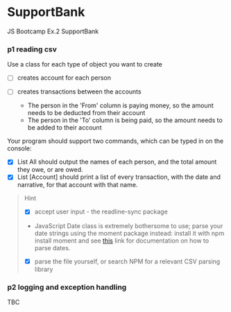 # SupportBank
JS Bootcamp Ex.2 SupportBank


### p1 reading csv

Use a class for each type of object you want to create

- [ ] creates account for each person

- [ ] creates transactions between the accounts
    - The person in the 'From' column is paying money, so the amount needs to be deducted from their account
    - The person in the 'To' column is being paid, so the amount needs to be added to their account
    
Your program should support two commands, which can be typed in on the console:

  - [x] List All should output the names of each person, and the total amount they owe, or are owed.
  - [x] List [Account] should print a list of every transaction, with the date and narrative, for that account with that name.

> Hint
> 
> - [x] accept user input - the readline-sync package
> 
> - JavaScript Date class is extremely bothersome to use; parse your date strings using the moment package instead: install it with npm install moment and see [this](https://momentjs.com/docs/#/parsing/string-format/) link for documentation on how to parse dates.
>
> - [x] parse the file yourself, or search NPM for a relevant CSV parsing library


    
### p2 logging and exception handling

TBC




